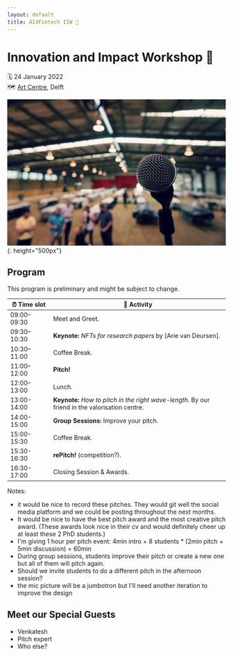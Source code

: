 ```yaml
---
layout: default
title: AI4Fintech IIW 🦄
---
```


# Innovation and Impact Workshop 🦄
🗓 24 January 2022<br/>
🗺 [Art Centre], Delft

![Mic Jumbotron](./img/jumbotron-iiw.jpg){: height="500px"}

## Program

This program is preliminary and might be subject to change.

 ⏰&nbsp;Time&nbsp;slot | 🎤 Activity
----------------| --------------|
 09:00–09:30    | Meet and Greet.
 09:30–10:30    | **Keynote:** *NFTs for research papers* by [Arie van Deursen].
 10:30–11:00    | Coffee Break. 
 11:00–12:00    | **Pitch!**
 12:00–13:00    | Lunch.
 13:00-14:00    | **Keynote:** *How to pitch in the right wave-length*. By our friend in the valorisation centre.
 14:00-15:00    | **Group Sessions:** Improve your pitch.
 15:00-15:30    | Coffee Break.
 15:30-16:30    | **rePitch!** (competition?).
 16:30-17:00    | Closing Session & Awards.
 
Notes:
- it would be nice to record these pitches. They would git well the social media platform and we could be posting throughout the next months. 
- It would be nice to have the best pitch award and the most creative pitch award. (These awards look nice in their cv and would definitely cheer up at least these 2 PhD students.)
- I'm giving 1 hour per pitch event: 4min intro + 8 students * (2min pitch + 5min discussion)  = 60min
- During group sessions, students improve their pitch or create a new one but all of them will pitch again.
- Should we invite students to do a different pitch in the afternoon session?
- the mic picture will be a jumbotron but I'll need another iteration to improve the design

## Meet our Special Guests

- Venkatesh
- Pitch expert
- Who else?

[Art Centre]: https://www.artcentredelft.com
